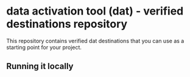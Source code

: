 # data activation tool (dat)  - verified destinations repository

This repository contains verified dat destinations that you can use as a starting point for your project.

## Running it locally
